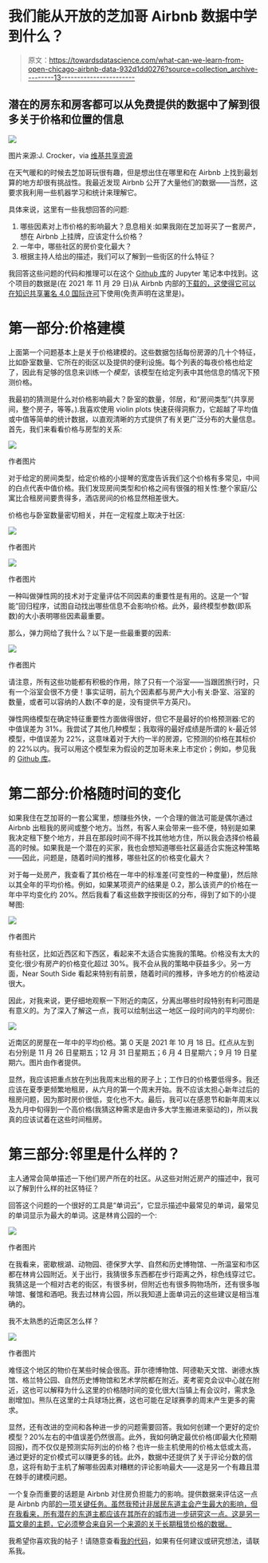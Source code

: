 # 我们能从开放的芝加哥 Airbnb 数据中学到什么？

> 原文：<https://towardsdatascience.com/what-can-we-learn-from-open-chicago-airbnb-data-932d1dd0276?source=collection_archive---------13----------------------->

## 潜在的房东和房客都可以从免费提供的数据中了解到很多关于价格和位置的信息

![](img/1fb12cb7aaac40c76936880c1ae3a9c6.png)

图片来源:J. Crocker，via [维基共享资源](https://commons.wikimedia.org/wiki/File:2010-02-19_16500x2000_chicago_skyline_panorama.jpg)

在天气暖和的时候去芝加哥玩很有趣，但是想出住在哪里和在 Airbnb 上找到最划算的地方却很有挑战性。我最近发现 Airbnb 公开了大量他们的数据——当然，这要求我利用一些机器学习和统计来理解它。

具体来说，这里有一些我想回答的问题:

1.  哪些因素对上市价格的影响最大？息息相关:如果我刚在芝加哥买了一套房产，想在 Airbnb 上挂牌，应该定什么价格？
2.  一年中，哪些社区的房价变化最大？
3.  根据主持人给出的描述，我们可以了解到一些街区的什么特征？

我回答这些问题的代码和推理可以在这个 [Github 库](https://github.com/tdauer2718/airbnb-chicago)的 Jupyter 笔记本中找到。这个项目的数据是(在 2021 年 11 月 29 日)从 Airbnb 内部的[下载的，这使得它可以在](http://insideairbnb.com/get-the-data.html)[知识共享署名 4.0 国际许可](http://creativecommons.org/licenses/by/4.0/)下使用(免责声明在这里是)。

# 第一部分:价格建模

上面第一个问题基本上是关于价格建模的。这些数据包括每份房源的几十个特征，比如卧室数量、它所在的街区以及提供的便利设施。每个列表的每夜价格也给定了，因此有足够的信息来训练一个*模型*，该模型在给定列表中其他信息的情况下预测价格。

我最初的猜测是什么对价格影响最大？卧室的数量，邻居，和“房间类型”(共享房间，整个房子，等等。).我喜欢使用 violin plots 快速获得洞察力，它超越了平均值或中值等简单的统计数据，以直观清晰的方式提供了有关更广泛分布的大量信息。首先，我们来看看价格与房型的关系:

![](img/7a57cab4d70a5a126bac6f9e1faac2c1.png)

作者图片

对于给定的房间类型，给定价格的小提琴的宽度告诉我们这个价格有多常见，中间的白点代表中值价格。我们发现房间类型和价格之间有很强的相关性:整个家庭/公寓比合租房间要贵得多，酒店房间的价格显然相差很大。

价格也与卧室数量密切相关，并在一定程度上取决于社区:

![](img/6ad3569ff257246f6c418378ec97fc59.png)

作者图片

![](img/792b052017fcfe8b073578ecc7b3e1bf.png)

作者图片

一种叫做弹性网的技术对于定量评估不同因素的重要性是有用的。这是一个“智能”回归程序，试图自动找出哪些信息不会影响价格。此外，最终模型参数(即系数)的大小表明哪些因素最重要。

那么，弹力网给了我什么？以下是一些最重要的因素:

![](img/7b8c4c11e3f7cbebdf9fd86c286ed59c.png)

作者图片

请注意，所有这些功能都有积极的作用，除了只有一个浴室——当跟团旅行时，只有一个浴室会很不方便！事实证明，前九个因素都与房产大小有关:卧室、浴室的数量，或者可以容纳的人数(不幸的是，没有提供平方英尺)。

弹性网络模型在确定特征重要性方面做得很好，但它不是最好的价格预测器:它的中值误差为 31%。我尝试了其他几种模型；我取得的最好成绩是所谓的 k-最近邻模型，中值误差为 22%，这意味着对于大约一半的房源，它预测的价格在其标价的 22%以内。我可以用这个模型来为假设的芝加哥未来上市定价；例如，参见我的 [Github 库](https://github.com/tdauer2718/airbnb-chicago)。

# 第二部分:价格随时间的变化

如果我住在芝加哥的一套公寓里，想赚些外快，一个合理的做法可能是偶尔通过 Airbnb 出租我的房间或整个地方。当然，有客人来会带来一些不便，特别是如果我决定租下整个地方，并且在那段时间不得不找其他地方住，所以我会选择价格最高的时候。如果我是一个潜在的买家，我也会想知道哪些社区最适合实施这种策略——因此，问题是，随着时间的推移，哪些社区的价格变化最大？

对于每一处房产，我查看了其价格在一年中的标准差(可变性的一种度量)，然后除以其全年的平均价格。例如，如果某项资产的结果是 0.2，那么该资产的价格在一年中平均变化约 20%。然后我看了看这些数字按街区的分布，得到了如下的小提琴图:

![](img/d4084fb1aff9831f20b1fed0d182a959.png)

作者图片

有些社区，比如近西区和下西区，看起来不太适合实施我的策略。价格没有太大的变化:很少有房产的价格变化超过 30%。我不会从我的策略中获益多少。另一方面，Near South Side 看起来特别有前景，随着时间的推移，许多地方的价格波动很大。

因此，对我来说，更仔细地观察一下附近的南区，分离出哪些时段特别有利可图是有意义的。为了深入了解这一点，我可以绘制出这一地区一段时间内的平均房价:

![](img/1c26a57a6b63515b8724e2ffee7b6036.png)

近南区的房屋在一年中的平均价格。第 0 天是 2021 年 10 月 18 日。红点从左到右分别是 11 月 26 日星期五；12 月 31 日星期五；6 月 4 日星期六；9 月 19 日星期六。图片由作者提供。

显然，我应该把重点放在列出我周末出租的房子上；工作日的价格要低得多。我还应该在夏季更频繁地租房，从六月的第一个周末开始。我不应该太担心新年过后的租房问题，因为那时房价很低，变化也不大。最后，我可以在感恩节和新年周末以及九月中旬得到一个高价格(我猜这种需求是由许多大学生搬进来驱动的)，所以我真的应该试着在这些时间租房。

# 第三部分:邻里是什么样的？

主人通常会简单描述一下他们房产所在的社区。从这些对附近房产的描述中，我可以了解到什么样的社区特征？

回答这个问题的一个很好的工具是“单词云”，它显示描述中最常见的单词，最常见的单词显示为最大的单词。这是林肯公园的一个:

![](img/175b9f5fffa412de982135c5bfe587a8.png)

作者图片

在我看来，密歇根湖、动物园、德保罗大学、自然和历史博物馆、一所温室和市区都在林肯公园附近。关于出行，我猜很多东西都在步行距离之外，棕色线穿过它。我猜这是一个相对古老的街区，有很多树，但附近也有很多购物场所，还有很多咖啡馆、餐馆和酒吧。我去过林肯公园，所以我知道上面单词云的这些建议是相当准确的。

我不太熟悉的近南区怎么样？

![](img/4d7a74734bee60e42dc54dcf31e2daa7.png)

作者图片

难怪这个地区的物价在某些时候会很高。菲尔德博物馆、阿德勒天文馆、谢德水族馆、格兰特公园、自然历史博物馆和艺术学院都在附近。麦考密克会议中心就在附近，这也可以解释为什么这里的价格随时间的变化很大(当镇上有会议时，需求急剧增加)。熊队在这里的士兵球场比赛，这也可能在足球赛季的周末产生更多的需求。

显然，还有改进的空间和各种进一步的问题需要回答。我如何创建一个更好的定价模型？20%左右的中值误差仍然很高。此外，我如何确定最优价格(即最大化预期回报)，而不仅仅是预测实际列出的价格？也许一些主机使用的价格太低或太高，通过更好的定价模式可以赚更多的钱。此外，数据中还提供了关于评论分数的信息，这将有助于主机了解哪些因素对糟糕的评论影响最大——这是另一个有趣且潜在棘手的建模问题。

一个复杂而重要的话题是 Airbnb 对住房负担能力的影响。提供数据来评估这一点是 Airbnb 内部[的一项关键任务。虽然我预计非居民东道主会产生最大的影响，但在我看来，所有潜在的东道主都应该在其所在的城市进一步研究这一点。这是另一篇文章的主题，它必须整合来自另一个来源的关于长期租赁价格的数据。](http://insideairbnb.com/about.html)

我希望你喜欢我的帖子！请随意查看[我的代码](https://github.com/tdauer2718/airbnb-chicago)，如果有任何建议或研究想法，请联系我。